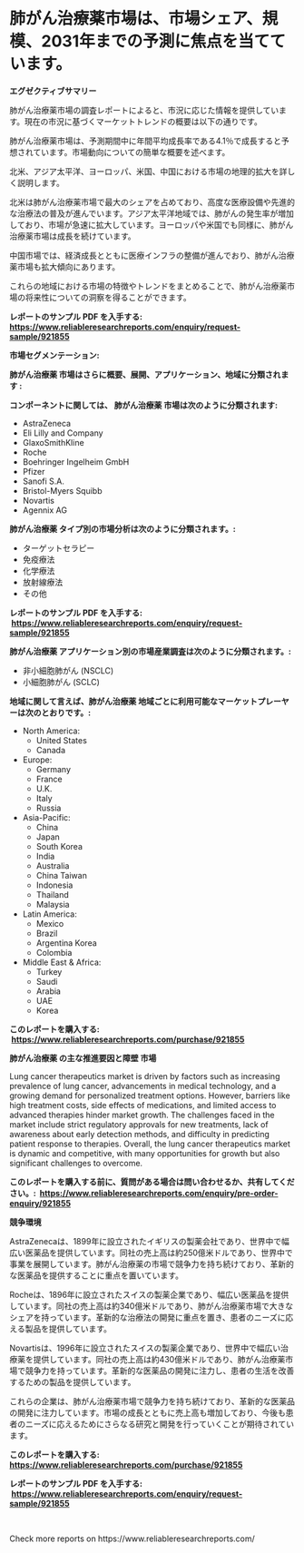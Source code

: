 <p><h1>肺がん治療薬市場は、市場シェア、規模、2031年までの予測に焦点を当てています。</h1></p><p><strong>エグゼクティブサマリー</strong></p>
<p><p>肺がん治療薬市場の調査レポートによると、市況に応じた情報を提供しています。現在の市況に基づくマーケットトレンドの概要は以下の通りです。</p><p>肺がん治療薬市場は、予測期間中に年間平均成長率である4.1％で成長すると予想されています。市場動向についての簡単な概要を述べます。</p><p>北米、アジア太平洋、ヨーロッパ、米国、中国における市場の地理的拡大を詳しく説明します。</p><p>北米は肺がん治療薬市場で最大のシェアを占めており、高度な医療設備や先進的な治療法の普及が進んでいます。アジア太平洋地域では、肺がんの発生率が増加しており、市場が急速に拡大しています。ヨーロッパや米国でも同様に、肺がん治療薬市場は成長を続けています。</p><p>中国市場では、経済成長とともに医療インフラの整備が進んでおり、肺がん治療薬市場も拡大傾向にあります。</p><p>これらの地域における市場の特徴やトレンドをまとめることで、肺がん治療薬市場の将来性についての洞察を得ることができます。</p></p>
<p><strong>レポートのサンプル PDF を入手する: <a href="https://www.reliableresearchreports.com/enquiry/request-sample/921855">https://www.reliableresearchreports.com/enquiry/request-sample/921855</a></strong></p>
<p><strong>市場セグメンテーション:</strong></p>
<p><strong> 肺がん治療薬 市場はさらに概要、展開、アプリケーション、地域に分類されます :</strong></p>
<p><strong>コンポーネントに関しては、 肺がん治療薬 市場は次のように分類されます: &nbsp;</strong></p>
<p><ul><li>AstraZeneca</li><li>Eli Lilly and Company</li><li>GlaxoSmithKline</li><li>Roche</li><li>Boehringer Ingelheim GmbH</li><li>Pfizer</li><li>Sanofi S.A.</li><li>Bristol-Myers Squibb</li><li>Novartis</li><li>Agennix AG</li></ul></p>
<p><strong> 肺がん治療薬 タイプ別の市場分析は次のように分類されます。:</strong></p>
<p><ul><li>ターゲットセラピー</li><li>免疫療法</li><li>化学療法</li><li>放射線療法</li><li>その他</li></ul></p>
<p><strong>レポートのサンプル PDF を入手する: &nbsp;<a href="https://www.reliableresearchreports.com/enquiry/request-sample/921855">https://www.reliableresearchreports.com/enquiry/request-sample/921855</a></strong></p>
<p><strong> 肺がん治療薬 アプリケーション別の市場産業調査は次のように分類されます。:</strong></p>
<p><ul><li>非小細胞肺がん (NSCLC)</li><li>小細胞肺がん (SCLC)</li></ul></p>
<p><strong>地域に関して言えば、肺がん治療薬 地域ごとに利用可能なマーケットプレーヤーは次のとおりです。:</strong></p>
<p><ul>
    <li>
        North America:
        <ul>
            <li>United States</li>
            <li>Canada</li>
        </ul>
    </li>
    <li>
        Europe:
        <ul>
            <li>Germany</li>
            <li>France</li>
            <li>U.K.</li>
            <li>Italy</li>
            <li>Russia</li>
        </ul>
    </li>
    <li>
        Asia-Pacific:
        <ul>
            <li>China</li>
            <li>Japan</li>
            <li>South Korea</li>
            <li>India</li>
            <li>Australia</li>
            <li>China Taiwan</li>
            <li>Indonesia</li>
            <li>Thailand</li>
            <li>Malaysia</li>
        </ul>
    </li>
    <li>
        Latin America:
        <ul>
            <li>Mexico</li>
            <li>Brazil</li>
            <li>Argentina Korea</li>
            <li>Colombia</li>
        </ul>
    </li>
    <li>
        Middle East & Africa:
        <ul>
            <li>Turkey</li>
            <li>Saudi</li>
            <li>Arabia</li>
            <li>UAE</li>
            <li>Korea</li>
        </ul>
    </li>
    </ul></p>
<p><strong>このレポートを購入する: &nbsp;<a href="https://www.reliableresearchreports.com/purchase/921855">https://www.reliableresearchreports.com/purchase/921855</a></strong></p>
<p><strong>肺がん治療薬 の主な推進要因と障壁 市場</strong></p>
<p><p>Lung cancer therapeutics market is driven by factors such as increasing prevalence of lung cancer, advancements in medical technology, and a growing demand for personalized treatment options. However, barriers like high treatment costs, side effects of medications, and limited access to advanced therapies hinder market growth. The challenges faced in the market include strict regulatory approvals for new treatments, lack of awareness about early detection methods, and difficulty in predicting patient response to therapies. Overall, the lung cancer therapeutics market is dynamic and competitive, with many opportunities for growth but also significant challenges to overcome.</p></p>
<p><strong>このレポートを購入する前に、質問がある場合は問い合わせるか、共有してください。:&nbsp; <a href="https://www.reliableresearchreports.com/enquiry/pre-order-enquiry/921855">https://www.reliableresearchreports.com/enquiry/pre-order-enquiry/921855</a></strong></p>
<p><strong>競争環境</strong></p>
<p><p>AstraZenecaは、1899年に設立されたイギリスの製薬会社であり、世界中で幅広い医薬品を提供しています。同社の売上高は約250億米ドルであり、世界中で事業を展開しています。肺がん治療薬の市場で競争力を持ち続けており、革新的な医薬品を提供することに重点を置いています。</p><p>Rocheは、1896年に設立されたスイスの製薬企業であり、幅広い医薬品を提供しています。同社の売上高は約340億米ドルであり、肺がん治療薬市場で大きなシェアを持っています。革新的な治療法の開発に重点を置き、患者のニーズに応える製品を提供しています。</p><p>Novartisは、1996年に設立されたスイスの製薬企業であり、世界中で幅広い治療薬を提供しています。同社の売上高は約430億米ドルであり、肺がん治療薬市場で競争力を持っています。革新的な医薬品の開発に注力し、患者の生活を改善するための製品を提供しています。</p><p>これらの企業は、肺がん治療薬市場で競争力を持ち続けており、革新的な医薬品の開発に注力しています。市場の成長とともに売上高も増加しており、今後も患者のニーズに応えるためにさらなる研究と開発を行っていくことが期待されています。</p></p>
<p><strong>このレポートを購入する: &nbsp; <a href="https://www.reliableresearchreports.com/purchase/921855">https://www.reliableresearchreports.com/purchase/921855</a></strong></p>
<p><strong>レポートのサンプル PDF を入手する: &nbsp;<a href="https://www.reliableresearchreports.com/enquiry/request-sample/921855">https://www.reliableresearchreports.com/enquiry/request-sample/921855</a></strong><strong></strong></p>
<p>&nbsp;</p>
<p>Check more reports on https://www.reliableresearchreports.com/</p>